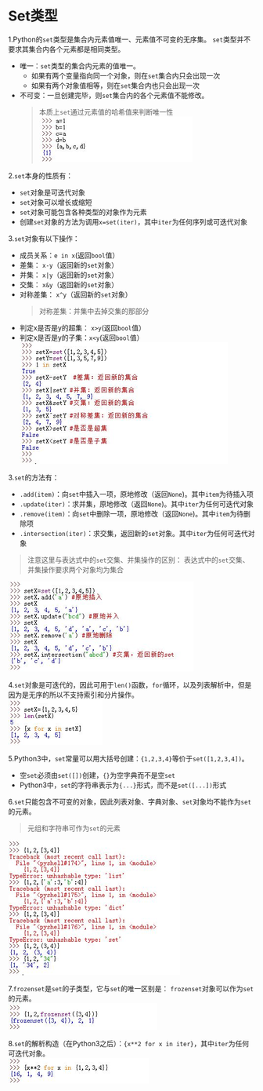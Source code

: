 # Set类型
1.Python的`set`类型是集合内元素值唯一、元素值不可变的无序集。
  `set`类型并不要求其集合内各个元素都是相同类型。  

* 唯一：`set`类型的集合内元素的值唯一。
	* 如果有两个变量指向同一个对象，则在`set`集合内只会出现一次
	* 如果有两个对象值相等，则在`set`集合内也只会出现一次
* 不可变：一旦创建完毕，则`set`集合内的各个元素值不能修改。
	> 本质上`set`通过元素值的哈希值来判断唯一性  
  ![set的唯一性](../imgs/python_3_1.JPG)

2.`set`本身的性质有：

* `set`对象是可迭代对象
* `set`对象可以增长或缩短
* `set`对象可能包含各种类型的对象作为元素
* 创建`set`对象的方法为调用`x=set(iter)`，其中`iter`为任何序列或可迭代对象

3.`set`对象有以下操作：

* 成员关系：`e in x`(返回`bool`值）
* 差集： `x-y`（返回新的`set`对象）
* 并集： `x|y`（返回新的`set`对象）
* 交集： `x&y`（返回新的`set`对象）
* 对称差集： `x^y`（返回新的`set`对象）
	>对称差集：并集中去掉交集的那部分
* 判定x是否是y的超集： `x>y`(返回`bool`值）
* 判定x是否是y的子集：`x<y`(返回`bool`值）  
  ![set操作](../imgs/python_3_2.JPG)

3.`set`的方法有：

* `.add(item)`：向`set`中插入一项，原地修改（返回`None`)。其中`item`为待插入项
* `.update(iter)`：求并集，原地修改（返回`None`)。其中`iter`为任何可迭代对象
* `.remove(item)`：向`set`中删除一项，原地修改（返回`None`)。其中`item`为待删除项
* `.intersection(iter)`：求交集，返回新的`set`对象。其中`iter`为任何可迭代对象
> 注意这里与表达式中的`set`交集、并集操作的区别：
  表达式中的`set`交集、并集操作要求两个对象均为集合

  ![set方法](../imgs/python_3_3.JPG)

4.`set`对象是可迭代的，因此可用于`len()`函数，`for`循环，以及列表解析中，但是因为是无序的所以不支持索引和分片操作。      
![set可迭代](../imgs/python_3_4.JPG)

5.Python3中，`set`常量可以用大括号创建：`{1,2,3,4}`等价于`set([1,2,3,4])`。

* 空`set`必须由`set([])`创建，`{}`为空字典而不是空`set`
* Python3中，`set`的字符串表示为`{...}`形式，而不是`set([...])`形式

6.`set`只能包含不可变的对象，因此列表对象、字典对象、`set`对象均不能作为`set`的元素。
> 元组和字符串可作为`set`的元素

  ![set可迭代](../imgs/python_3_5.JPG)

7.`frozenset`是`set`的子类型，它与`set`的唯一区别是：
`frozenset`对象可以作为`set`的元素。  
![frozenset](../imgs/python_3_6.JPG)

8.`set`的解析构造（在Python3之后）：`{x**2 for x in iter}`，其中`iter`为任何可迭代对象。  
![frozenset](../imgs/python_3_7.JPG)



	


